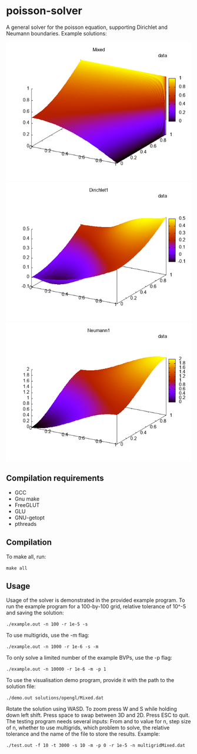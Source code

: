 # poisson-solver
A general solver for the poisson equation, supporting Dirichlet and Neumann boundaries. Example solutions:

![](https://raw.githubusercontent.com/jorhostm/poisson-solver/master/build/solutions/gnuplot/images/Mixed.png)
![](https://raw.githubusercontent.com/jorhostm/poisson-solver/master/build/solutions/gnuplot/images/Dirichlet1.png)
![](https://raw.githubusercontent.com/jorhostm/poisson-solver/master/build/solutions/gnuplot/images/Neumann1.png)
## Compilation requirements
- GCC
- Gnu make
- FreeGLUT
- GLU
- GNU-getopt
- pthreads

## Compilation
To make all, run:
```
make all
```

## Usage
Usage of the solver is demonstrated in the provided example program.
To run the example program for a 100-by-100 grid, relative tolerance of 10^-5 and saving the solution:
```
./example.out -n 100 -r 1e-5 -s
```
To use multigrids, use the -m flag:
```
./example.out -n 1000 -r 1e-6 -s -m
```
To only solve a limited number of the example BVPs, use the -p flag:
```
./example.out -n 10000 -r 1e-6 -m -p 1
```
To use the visualisation demo program, provide it with the path to the solution file:
```
./demo.out solutions/opengl/Mixed.dat
```
Rotate the solution using WASD. To zoom press W and S while holding down left shift. Press space to swap between 3D and 2D. Press ESC to quit.
The testing program needs several inputs: From and to value for n, step size of n, whether to use multigrids, which problem to solve, the relative tolerance and the name of the file to store the results. Example:
```
./test.out -f 10 -t 3000 -s 10 -m -p 0 -r 1e-5 -n multigridMixed.dat
```
